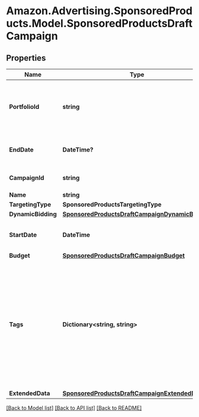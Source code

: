 # Amazon.Advertising.SponsoredProducts.Model.SponsoredProductsDraftCampaign

## Properties

Name | Type | Description | Notes
------------ | ------------- | ------------- | -------------
**PortfolioId** | **string** | The identifier of an existing portfolio to which the draft is associated. | [optional] 
**EndDate** | **DateTime?** | The format of the date is YYYY-MM-DD. | [optional] 
**CampaignId** | **string** | entity object identifier | 
**Name** | **string** |  | 
**TargetingType** | **SponsoredProductsTargetingType** |  | 
**DynamicBidding** | [**SponsoredProductsDraftCampaignDynamicBidding**](SponsoredProductsDraftCampaignDynamicBidding.md) |  | [optional] 
**StartDate** | **DateTime** | The format of the date is YYYY-MM-DD. | [optional] 
**Budget** | [**SponsoredProductsDraftCampaignBudget**](SponsoredProductsDraftCampaignBudget.md) |  | 
**Tags** | **Dictionary&lt;string, string&gt;** | A list of advertiser-specified custom identifiers for the campaign. Each customer identifier is a key-value pair. You can specify a maximum of 50 identifiers. | [optional] 
**ExtendedData** | [**SponsoredProductsDraftCampaignExtendedData**](SponsoredProductsDraftCampaignExtendedData.md) |  | [optional] 

[[Back to Model list]](../README.md#documentation-for-models) [[Back to API list]](../README.md#documentation-for-api-endpoints) [[Back to README]](../README.md)

